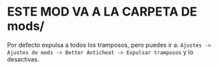 # ESTE MOD VA A LA CARPETA DE mods/

Por defecto expulsa a todos los tramposos, pero puedes ir a: `Ajustes -> Ajustes de mods -> Better Anticheat -> Expulsar tramposos` y lo desactivas.